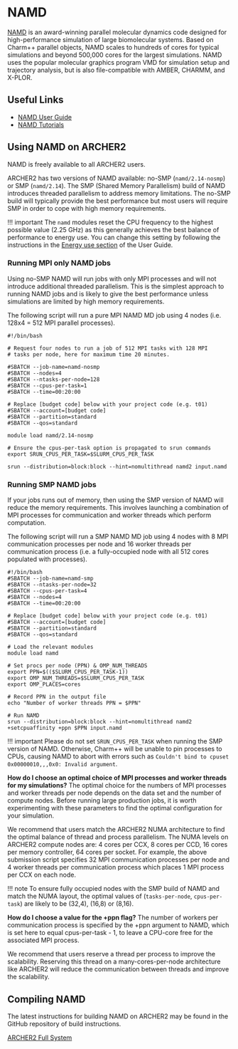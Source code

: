 # NAMD

[NAMD](http://www.ks.uiuc.edu/Research/namd/) is an award-winning
parallel molecular dynamics code designed for high-performance simulation
of large biomolecular systems. Based on Charm++ parallel objects, NAMD
scales to hundreds of cores for typical simulations and beyond 500,000
cores for the largest simulations. NAMD uses the popular molecular
graphics program VMD for simulation setup and trajectory analysis, but
is also file-compatible with AMBER, CHARMM, and X-PLOR.

## Useful Links

  - [NAMD User Guide](http://www.ks.uiuc.edu/Research/namd/2.14/ug/)
  - [NAMD Tutorials](https://www.ks.uiuc.edu/Training/Tutorials/#namd)

## Using NAMD on ARCHER2


NAMD is freely available to all ARCHER2 users.

ARCHER2 has two versions of NAMD available: no-SMP (```namd/2.14-nosmp```)
or SMP (```namd/2.14```). The SMP (Shared Memory Parallelism) build of NAMD
introduces threaded parallelism to address memory limitations. The no-SMP
build will typically provide the best performance but most users will require
SMP in order to cope with high memory requirements.

!!! important
    The `namd` modules reset the CPU frequency to the highest possible value
    (2.25 GHz) as this generally achieves the best balance of performance to 
    energy use. You can change this setting by following the instructions in the
    [Energy use section](../user-guide/energy.md) of the User Guide.


### Running MPI only NAMD jobs

Using no-SMP NAMD will run jobs with only MPI processes and will not introduce
additional threaded parallelism. This is the simplest approach to running
NAMD jobs and is likely to give the best performance unless simulations
are limited by high memory requirements.

The following script will run a pure MPI NAMD MD job using 4 nodes (i.e.
128x4 = 512 MPI parallel processes).

```slurm
#!/bin/bash

# Request four nodes to run a job of 512 MPI tasks with 128 MPI
# tasks per node, here for maximum time 20 minutes.

#SBATCH --job-name=namd-nosmp
#SBATCH --nodes=4
#SBATCH --ntasks-per-node=128
#SBATCH --cpus-per-task=1
#SBATCH --time=00:20:00

# Replace [budget code] below with your project code (e.g. t01)
#SBATCH --account=[budget code]
#SBATCH --partition=standard
#SBATCH --qos=standard

module load namd/2.14-nosmp

# Ensure the cpus-per-task option is propagated to srun commands
export SRUN_CPUS_PER_TASK=$SLURM_CPUS_PER_TASK

srun --distribution=block:block --hint=nomultithread namd2 input.namd
```

### Running SMP NAMD jobs

If your jobs runs out of memory, then using the SMP version of NAMD will
reduce the memory requirements. This involves launching a combination of
MPI processes for communication and worker threads which perform computation.

The following script will run a SMP NAMD MD job using 4 nodes with 8 MPI
communication processes per node and 16 worker threads per communication process
(i.e. a fully-occupied node with all 512 cores populated with processes).

```slurm
#!/bin/bash
#SBATCH --job-name=namd-smp
#SBATCH --ntasks-per-node=32
#SBATCH --cpus-per-task=4
#SBATCH --nodes=4
#SBATCH --time=00:20:00

# Replace [budget code] below with your project code (e.g. t01)
#SBATCH --account=[budget code]
#SBATCH --partition=standard
#SBATCH --qos=standard

# Load the relevant modules
module load namd

# Set procs per node (PPN) & OMP_NUM_THREADS
export PPN=$(($SLURM_CPUS_PER_TASK-1))
export OMP_NUM_THREADS=$SLURM_CPUS_PER_TASK
export OMP_PLACES=cores

# Record PPN in the output file
echo "Number of worker threads PPN = $PPN"

# Run NAMD
srun --distribution=block:block --hint=nomultithread namd2 +setcpuaffinity +ppn $PPN input.namd
```

!!! important
    Please do not set `SRUN_CPUS_PER_TASK` when running the SMP version of NAMD.
    Otherwise, Charm++ will be unable to pin processes to CPUs, causing NAMD to abort
    with errors such as `Couldn't bind to cpuset 0x00000010,,,0x0: Invalid argument`.

**How do I choose an optimal choice of MPI processes and worker threads for my simulations?**
The optimal choice for the numbers of MPI processes and worker threads
per node depends on the data set and the number of compute nodes. Before
running large production jobs, it is worth experimenting with these parameters
to find the optimal configuration for your simulation.

We recommend that users match the ARCHER2 NUMA architecture to find the optimal
balance of thread and process parallelism. The NUMA levels on ARCHER2 compute nodes
are: 4 cores per CCX, 8 cores per CCD, 16 cores per memory controller, 64 cores per
socket. For example, the above submission script
specifies 32 MPI communication processes per node and 4 worker threads per
communication process which places 1 MPI process per CCX on each node.

!!! note
    To ensure fully occupied nodes with the SMP build of NAMD and match the NUMA
    layout, the optimal values of (`tasks-per-node`, `cpus-per-task`) are likely
    to be (32,4), (16,8) or (8,16).


**How do I choose a value for the +ppn flag?**
The number of workers per communication process is specified by the +ppn
argument to NAMD, which is set here to equal cpus-per-task - 1, to leave a
CPU-core free for the associated MPI process.

We recommend that users reserve a thread per process to improve the scalability.
Reserving this thread on a many-cores-per-node architecture like ARCHER2 will
reduce the communication between threads and improve the scalability.


## Compiling NAMD

The latest instructions for building NAMD on ARCHER2 may be found in
the GitHub repository of build instructions.

[ARCHER2 Full System](https://github.com/hpc-uk/build-instructions/blob/main/apps/NAMD/build_namd_2.14_archer2_gcc11_cmpich8.md)
